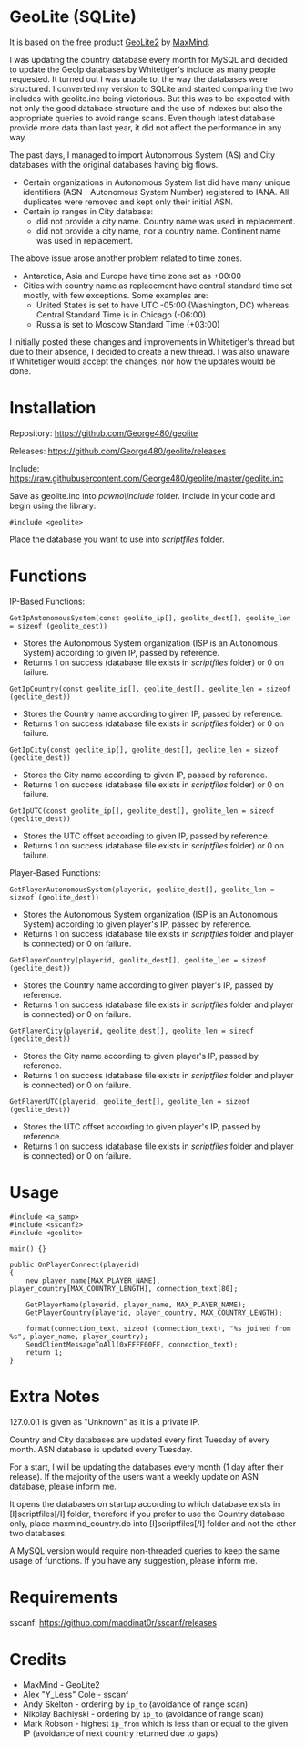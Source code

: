 # __GeoLite__ (SQLite)

It is based on the free product [GeoLite2](https://dev.maxmind.com/geoip/geoip2/geolite2/) by [MaxMind](https://www.maxmind.com/en/home).

I was updating the country database every month for MySQL and decided to update the GeoIp databases by Whitetiger's include as many people requested. It turned out I was unable to, the way the databases were structured. I converted my version to SQLite and started comparing the two includes with geolite.inc being victorious. But this was to be expected with not only the good database structure and the use of indexes but also the appropriate queries to avoid range scans. Even though latest database provide more data than last year, it did not affect the performance in any way.

The past days, I managed to import Autonomous System (AS) and City databases with the original databases having big flows.

* Certain organizations in Autonomous System list did have many unique identifiers (ASN - Autonomous System Number) registered to IANA. All duplicates were removed and kept only their initial ASN.
* Certain ip ranges in City database:
  * did not provide a city name. Country name was used in replacement.
  * did not provide a city name, nor a country name. Continent name was used in replacement.

The above issue arose another problem related to time zones.
* Antarctica, Asia and Europe have time zone set as +00:00
* Cities with country name as replacement have central standard time set mostly, with few exceptions. Some examples are:
  * United States is set to have UTC -05:00 (Washington, DC) whereas Central Standard Time is in Chicago (-06:00)
  * Russia is set to Moscow Standard Time (+03:00)

I initially posted these changes and improvements in Whitetiger's thread but due to their absence, I decided to create a new thread. I was also unaware if Whitetiger would accept the changes, nor how the updates would be done.

# __Installation__

Repository: https://github.com/George480/geolite

Releases: https://github.com/George480/geolite/releases

Include: https://raw.githubusercontent.com/George480/geolite/master/geolite.inc

Save as geolite.inc into _pawno\include_ folder. Include in your code and begin using the library:

```Pawn
#include <geolite>
```

Place the database you want to use into _scriptfiles_ folder.

# __Functions__
IP-Based Functions:
```Pawn
GetIpAutonomousSystem(const geolite_ip[], geolite_dest[], geolite_len = sizeof (geolite_dest))
```
  * Stores the Autonomous System organization (ISP is an Autonomous System) according to given IP, passed by reference.
  * Returns 1 on success (database file exists in _scriptfiles_ folder) or 0 on failure.

```Pawn
GetIpCountry(const geolite_ip[], geolite_dest[], geolite_len = sizeof (geolite_dest))
```
  * Stores the Country name according to given IP, passed by reference.
  * Returns 1 on success (database file exists in _scriptfiles_ folder) or 0 on failure.

```Pawn
GetIpCity(const geolite_ip[], geolite_dest[], geolite_len = sizeof (geolite_dest))
```
  * Stores the City name according to given IP, passed by reference.
  * Returns 1 on success (database file exists in _scriptfiles_ folder) or 0 on failure.

```Pawn
GetIpUTC(const geolite_ip[], geolite_dest[], geolite_len = sizeof (geolite_dest))
```
  * Stores the UTC offset according to given IP, passed by reference.
  * Returns 1 on success (database file exists in _scriptfiles_ folder) or 0 on failure.

Player-Based Functions:
```Pawn
GetPlayerAutonomousSystem(playerid, geolite_dest[], geolite_len = sizeof (geolite_dest))
```
  * Stores the Autonomous System organization (ISP is an Autonomous System) according to given player's IP, passed by reference.
  * Returns 1 on success (database file exists in _scriptfiles_ folder and player is connected) or 0 on failure.
  
```Pawn
GetPlayerCountry(playerid, geolite_dest[], geolite_len = sizeof (geolite_dest))
```
  * Stores the Country name according to given player's IP, passed by reference.
  * Returns 1 on success (database file exists in _scriptfiles_ folder and player is connected) or 0 on failure.
  
```Pawn
GetPlayerCity(playerid, geolite_dest[], geolite_len = sizeof (geolite_dest))
```
  * Stores the City name according to given player's IP, passed by reference.
  * Returns 1 on success (database file exists in _scriptfiles_ folder and player is connected) or 0 on failure.
  
```Pawn
GetPlayerUTC(playerid, geolite_dest[], geolite_len = sizeof (geolite_dest))
```
  * Stores the UTC offset according to given player's IP, passed by reference.
  * Returns 1 on success (database file exists in _scriptfiles_ folder and player is connected) or 0 on failure.

# __Usage__
```Pawn
#include <a_samp>
#include <sscanf2>
#include <geolite>

main() {}

public OnPlayerConnect(playerid)
{
    new player_name[MAX_PLAYER_NAME], player_country[MAX_COUNTRY_LENGTH], connection_text[80];
	    
    GetPlayerName(playerid, player_name, MAX_PLAYER_NAME);
    GetPlayerCountry(playerid, player_country, MAX_COUNTRY_LENGTH);

    format(connection_text, sizeof (connection_text), "%s joined from %s", player_name, player_country);
    SendClientMessageToAll(0xFFFF00FF, connection_text);
    return 1;
}
```

# __Extra Notes__
127.0.0.1 is given as "Unknown" as it is a private IP.

Country and City databases are updated every first Tuesday of every month.
ASN database is updated every Tuesday.

For a start, I will be updating the databases every month (1 day after their release). If the majority of the users want a weekly update on ASN database, please inform me.

It opens the databases on startup according to which database exists in [I]scriptfiles[/I] folder, therefore if you prefer to use the Country database only, place maxmind_country.db into [I]scriptfiles[/I] folder and not the other two databases.

A MySQL version would require non-threaded queries to keep the same usage of functions. If you have any suggestion, please inform me.

# __Requirements__
sscanf: https://github.com/maddinat0r/sscanf/releases

# __Credits__

* MaxMind - GeoLite2
* Alex "Y_Less" Cole - sscanf
* Andy Skelton - ordering by `ip_to` (avoidance of range scan)
* Nikolay Bachiyski - ordering by `ip_to` (avoidance of range scan)
* Mark Robson - highest `ip_from` which is less than or equal to the given IP (avoidance of next country returned due to gaps)
